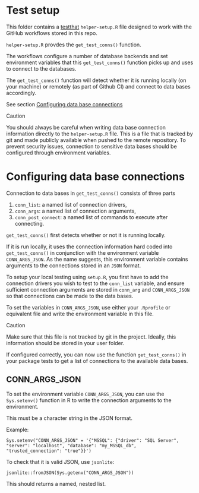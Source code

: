 # Test setup
This folder contains a [testthat](https://testthat.r-lib.org/) `helper-setup.R` file designed to work with the GitHub workflows stored in this repo.

`helper-setup.R` provdes the `get_test_conns()` function.

The workflows configure a number of database backends and set environment variables that this `get_test_conns()` function picks up and uses to connect to the databases.

The `get_test_conns()` function will detect whether it is running locally (on your machine) or remotely (as part of Github CI) and connect to data bases accordingly.

See section [Configuring data base connections](#configuring-data-base-connections)

> [!CAUTION]
> You should always be careful when writing data base connection information directly to the `helper-setup.R` file.
> This is a file that is tracked by git and made publicly available when pushed to the remote repository.
> To prevent security issues, connection to sensitive data bases should be configured through environment
> variables.


# Configuring data base connections

Connection to data bases in `get_test_conns()` consists of three parts
1) `conn_list`: a named list of connection drivers,
2) `conn_args`: a named list of connection arguments,
2) `conn_post_connect`: a named list of commands to execute after connecting.

`get_test_conns()` first detects whether or not it is running locally.

If it is run locally, it uses the connection information hard coded into `get_test_conns()` in conjunction with the environment variable `CONN_ARGS_JSON`.
As the name suggests, this environment variable contains arguments to the connections stored in an `JSON` format.

To setup your local testing using `setup.R`, you first have to add the connection drivers you wish to test to the `conn_list` variable, and ensure sufficient connection arguments are stored in `conn_arg` and `CONN_ARGS_JSON` so that connections can be made to the data bases.

To set the variables in `CONN_ARGS_JSON`, use either your `.Rprofile` or equivalent file and write the environment variable in this file.

> [!CAUTION]
> Make sure that this file is not tracked by git in the project.
> Ideally, this information should be stored in your user folder.


If configured correctly, you can now use the function `get_test_conns()` in your package tests to get a list of connections to the available data bases.


## CONN_ARGS_JSON

To set the environment variable `CONN_ARGS_JSON`, you can use the `Sys.setenv()` function in R to write the connection arguments to the environment.

This must be a character string in the JSON format.

Example:
```
Sys.setenv("CONN_ARGS_JSON" = '{"MSSQL": {"driver": "SQL Server", "server": "localhost", "database": "my_MSSQL_db", "trusted_connection": "true"}}')
```

To check that it is valid JSON, use `jsonlite`:
```
jsonlite::fromJSON(Sys.getenv("CONN_ARGS_JSON"))
```
This should returns a named, nested list.

